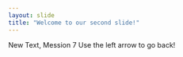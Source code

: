 ```yaml
---
layout: slide
title: "Welcome to our second slide!"
---
```

New Text, Mession 7
Use the left arrow to go back!
